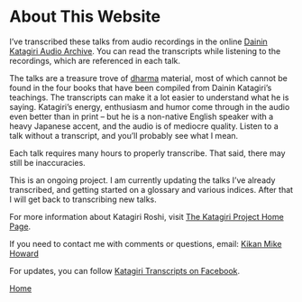 # About This Website

I’ve transcribed these talks from audio recordings in the online [Dainin Katagiri Audio Archive](http://www.mnzencenter.org/katagiri_talks.php). You can read the transcripts while listening to the recordings, which are referenced in each talk. 

The talks are a treasure trove of [dharma](glossary#dharma) material, most of which cannot be found in the four books that have been compiled from Dainin Katagiri’s teachings. The transcripts can make it a lot easier to understand what he is saying. Katagiri’s energy, enthusiasm and humor come through in the audio even better than in print – but he is a non-native English speaker with a heavy Japanese accent, and the audio is of mediocre quality. Listen to a talk without a transcript, and you’ll probably see what I mean. 

Each talk requires many hours to properly transcribe. That said, there may still be inaccuracies.

This is an ongoing project. I am currently updating the talks I’ve already transcribed, and getting started on a glossary and various indices. After that I will get back to transcribing new talks.

For more information about Katagiri Roshi, visit [The Katagiri Project Home Page](http://www.mnzencenter.org/katagiri/). 

If you need to contact me with comments or questions, email: [Kikan Mike Howard](mailto:michaelhoward@mac.com)

For updates, you can follow [Katagiri Transcripts on Facebook](https://www.facebook.com/KatagiriTranscripts).

[Home](index.md)
